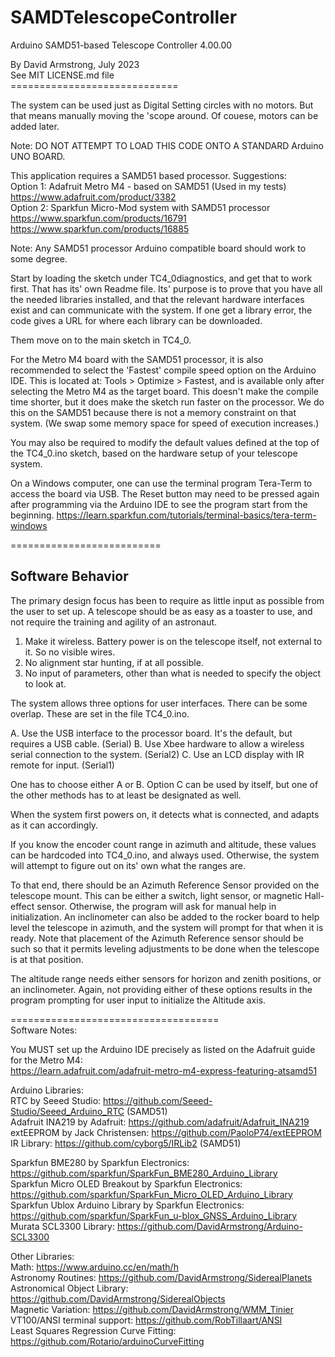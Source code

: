 # SAMDTelescopeController
Arduino SAMD51-based Telescope Controller 4.00.00

By David Armstrong, July 2023<br>
See MIT LICENSE.md file<br>
=============================<br>

The system can be used just as Digital Setting circles with no motors. But that means manually
moving the 'scope around. Of couese, motors can be added later.

Note: DO NOT ATTEMPT TO LOAD THIS CODE ONTO A STANDARD Arduino UNO BOARD.


This application requires a SAMD51 based processor.  Suggestions:<br>
Option 1: Adafruit Metro M4 - based on SAMD51 (Used in my tests)<br>
https://www.adafruit.com/product/3382 <br>
Option 2: Sparkfun Micro-Mod system with SAMD51 processor<br>
https://www.sparkfun.com/products/16791 <br>
https://www.sparkfun.com/products/16885 

Note: Any SAMD51 processor Arduino compatible board should work to some degree.

Start by loading the sketch under TC4_0diagnostics, and get that to work first.
That has its' own Readme file.  Its' purpose is to prove that you have all the needed
libraries installed, and that the relevant hardware interfaces exist and can communicate with the
system. If one get a library error, the code gives a URL for where each
library can be downloaded.

Them move on to the main sketch in TC4_0.

For the Metro M4 board with the SAMD51 processor, it is also recommended to select the 'Fastest'
compile speed option on the Arduino IDE.  This is located at: Tools > Optimize > Fastest, and is
available only after selecting the Metro M4 as the target board.  This 
doesn't make the compile time shorter, but it does make the sketch run faster on the processor.
We do this on the SAMD51 because there is not a memory constraint on that system. (We swap 
some memory space for speed of execution increases.)

You may also be required to modify the default values defined at the top of the TC4_0.ino sketch,
based on the hardware setup of your telescope system.

On a Windows computer, one can use the terminal program Tera-Term to access the board via USB.
The Reset button may need to be pressed again after programming via the Arduino IDE to see the 
program start from the beginning.
https://learn.sparkfun.com/tutorials/terminal-basics/tera-term-windows

==========================<br>
## Software Behavior

The primary design focus has been to require as little input as possible from the user to set up. A telescope should be as easy as a toaster to use, and not require the training and agility of an astronaut.

1. Make it wireless.  Battery power is on the telescope itself, not external to it. So no visible wires.
2. No alignment star hunting, if at all possible.
3. No input of parameters, other than what is needed to specify the object to look at.

The system allows three options for user interfaces.  There can be some overlap. These are set in the file TC4_0.ino.

A. Use the USB interface to the processor board.  It's the default, but requires a USB cable. (Serial)
B. Use Xbee hardware to allow a wireless serial connection to the system. (Serial2)
C. Use an LCD display with IR remote for input. (Serial1)

One has to choose either A or B.  Option C can be used by itself, but one of the
other methods has to at least be designated as well.

When the system first powers on, it detects what is connected, and adapts as it can accordingly.

If you know the encoder count range in azimuth and altitude, these values can be hardcoded into
TC4_0.ino, and always used.  Otherwise, the system will attempt to figure out on its' own what 
the ranges are.

To that end, there should be an Azimuth Reference Sensor provided on the telescope mount.  This can be either a switch, light sensor, or magnetic Hall-effect sensor.  Otherwise, the program will ask for manual help in initialization. An inclinometer can also be added to the rocker board to help level the telescope in azimuth, and the system will prompt for that when it is ready.  Note that placement of the Azimuth Reference sensor should be such so that it permits leveling adjustments to be done when the telescope is at that position.

The altitude range needs either sensors for horizon and zenith positions, or an inclinometer. Again, not providing either of these options results in the program prompting for user input to initialize the Altitude axis.

====================================<br>
Software Notes:

You MUST set up the Arduino IDE precisely as listed on the Adafruit guide for the Metro M4:<br>
https://learn.adafruit.com/adafruit-metro-m4-express-featuring-atsamd51

Arduino Libraries:<br>
RTC by Seeed Studio: https://github.com/Seeed-Studio/Seeed_Arduino_RTC (SAMD51) <br>
Adafruit INA219 by Adafruit: https://github.com/adafruit/Adafruit_INA219 <br>
extEEPROM by Jack Christensen: https://github.com/PaoloP74/extEEPROM <br>
IR Library: https://github.com/cyborg5/IRLib2 (SAMD51)

Sparkfun BME280 by Sparkfun Electronics:  https://github.com/sparkfun/SparkFun_BME280_Arduino_Library <br>
Sparkfun Micro OLED Breakout by Sparkfun Electronics:  https://github.com/sparkfun/SparkFun_Micro_OLED_Arduino_Library <br>
Sparkfun Ublox Arduino Library by Sparkfun Electronics:  https://github.com/sparkfun/SparkFun_u-blox_GNSS_Arduino_Library <br>
Murata SCL3300 Library: https://github.com/DavidArmstrong/Arduino-SCL3300

Other Libraries:<br>
Math: https://www.arduino.cc/en/math/h <br>
Astronomy Routines: https://github.com/DavidArmstrong/SiderealPlanets <br>
Astronomical Object Library: https://github.com/DavidArmstrong/SiderealObjects <br>
Magnetic Variation: https://github.com/DavidArmstrong/WMM_Tinier <br>
VT100/ANSI terminal support: https://github.com/RobTillaart/ANSI <br>
Least Squares Regression Curve Fitting: https://github.com/Rotario/arduinoCurveFitting


